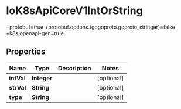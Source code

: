 

# IoK8sApiCoreV1IntOrString

+protobuf=true +protobuf.options.(gogoproto.goproto_stringer)=false +k8s:openapi-gen=true
## Properties

Name | Type | Description | Notes
------------ | ------------- | ------------- | -------------
**intVal** | **Integer** |  |  [optional]
**strVal** | **String** |  |  [optional]
**type** | **String** |  |  [optional]



